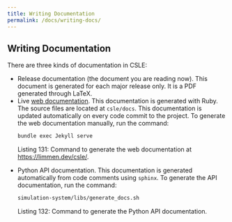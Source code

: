 ```yaml
---
title: Writing Documentation
permalink: /docs/writing-docs/
---
```


## Writing Documentation

There are three kinds of documentation in CSLE:

- Release documentation (the document you are reading now). This document is generated for each major release only. It is a PDF generated through LaTeX.
- Live <a href="ttps://limmen.dev/csle/">web documentation</a>. This documentation is generated with Ruby. The source files are located at `csle/docs`. This documentation is updated automatically on every code commit to the project. To generate the web documentation manually, run the command:
   ```bash
   bundle exec Jekyll serve
   ```
  <p class="captionFig">
  Listing 131: Command to generate the web documentation at <a href="https://limmen.dev/csle/">https://limmen.dev/csle/</a>.
  </p>
- Python API documentation. This documentation is generated automatically from code comments using `sphinx`. To generate the API documentation, run the command:
   ```bash
   simulation-system/libs/generate_docs.sh
   ```
  <p class="captionFig">
   Listing 132: Command to generate the Python API documentation.
  </p>

